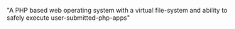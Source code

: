"A PHP based web operating system with a virtual file-system and ability to safely execute user-submitted-php-apps" 
